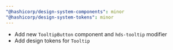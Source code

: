 ```yaml
---
"@hashicorp/design-system-components": minor
"@hashicorp/design-system-tokens": minor
---
```


- Add new `TooltipButton` component and `hds-tooltip` modifier
- Add design tokens for `Tooltip`
